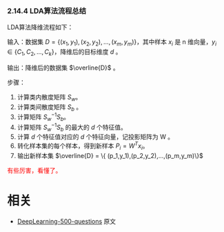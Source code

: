 

### 2.14.4 LDA算法流程总结

LDA算法降维流程如下：

输入：数据集 $D = \{ (x_1,y_1),(x_2,y_2), ... ,(x_m,y_m) \}$，其中样本 $x_i$ 是 n 维向量，$y_i  \in \{C_1, C_2, ..., C_k\}$，降维后的目标维度 $d$ 。

输出：降维后的数据集 $\overline{D}$ 。

步骤：

1. 计算类内散度矩阵 $S_w$。
2. 计算类间散度矩阵 $S_b​$ 。
3. 计算矩阵 $S^{-1}_wS_b​$ 。
4. 计算矩阵 $S^{-1}_wS_b$ 的最大的 $d$ 个特征值。
5. 计算 $d$ 个特征值对应的 $d$ 个特征向量，记投影矩阵为 W 。
6. 转化样本集的每个样本，得到新样本 $P_i = W^Tx_i​$ 。
7. 输出新样本集 $\overline{D} = \{ (p_1,y_1),(p_2,y_2),...,(p_m,y_m)\}​$

<span style="color:red;">有些厉害，看懂了。</span>





# 相关

- [DeepLearning-500-questions](https://github.com/scutan90/DeepLearning-500-questions) 原文
